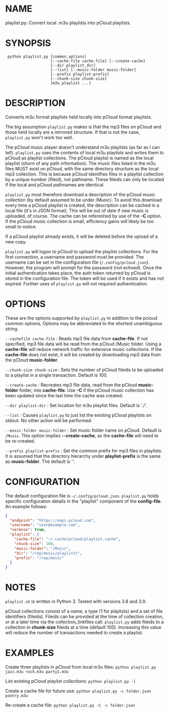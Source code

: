 # NAME
playlist.py: Convert local .m3u playlists into pCloud playlists.

# SYNOPSIS
```
 python playlist.py [common_options]
                    [--cache-file cache-file] [--create-cache]
                    [--dir playlist_dir]
                    [--list] [--music-folder music-folder]
                    [--prefix playlist-prefix]
                    [--chunk-size chunk-size]
                    [m3u_playlist ...]
```

# DESCRIPTION
Converts m3u format playlists held locally into pCloud format playlists.

The big assumption `playlist.py` makes is that the mp3 files on pCloud
and those held locally are a mirrored structure.  If that is not the
case, `playlist.py` won't work too well.

The pCloud music player doesn't understand m3u playlists (as far as I
can tell). `playlist.py` uses the contents of local m3u playlists and
writes them to pCloud as playlist collections. The pCloud playlist is
named as the local playlist (shorn of any path information). The music
files listed in the m3u files MUST exist on pCloud, with the same
directory structure as the local mp3 collection. This is because
pCloud identifies files in a playlist collection by a unique number
(fileid), not pathname. These fileids can only be located if the local
and pCloud pathnames are identical.

`playlist.py` must therefore download a description of the pCloud
music collection (by default assumed to be under /Music). To avoid
this download every time a pCloud playlist is created, the description
can be cached in a local file (it's in JSON format). This will be out
of date if new music is uploaded, of course. The cache can be
refereshed by use of the **-C** option. If the pCloud music collection
is small, efficiency gains will likely be too small to notice.

If a pCloud playlist already exists, it will be deleted before the
upload of a new copy.

`playlist.py` will logon to pCloud to upload the playlist
collections. For the first connection, a username and password must be
provided. The username can be set in the configuration file
(`/.config/pcloud.json`}. However, the program will prompt for the
password (not echoed). Once the initial authentication takes place,
the auth token returned by pCloud is stored in the configuration
file. The token will be used if it exists and has not expired. Further
uses of `playlist.py` will not required authentication.

# OPTIONS
These are the options supported by `playlist.py` in addition to the
pcloud common options, Options may be abbreviated to the shortest
unambiguous string.

`--cachefile cache-file`
: Reads mp3 file data from **cache-file**. If not specified, mp3 file
  data will be read from the pCloud /Music folder. Using a
  **cache-file** will reduce network traffic for extensive music
  collections. If the **cache-file** does not exist, it will be
  created by downloading mp3 data from the pCloud **music-folder**.

`--chunk-size chunk-size`
: Sets the number of pCloud fileids to be uploaded to a playlist in
  a single transaction. Default is 100.

`--create-cache`
: Recreates mp3 file data, read from the pCloud **music-folder**
  folder, into **cache-file**. Use **-C** if the pCloud music
  collection has been updated since the last time the cache was
  created.

`--dir playlist-dir`
: Set location for m3u playlist files. Default is './'.

`--list`
: Causes `playlist.py` to just list the existing pCloud playlists on
  stdout. No other action will be performed.

`--music-folder music-folder`
: Set music folder name on pCloud.  Default is `/Music`. This option
  implies **--create-cache**, as the **cache-file** will need to be
  re-created.

`--prefix playlist-prefix`
: Set the common prefix for mp3 files in playlists. It is assumed that
  the directory hierarchy under **playlist-prefix** is the same as
  **music-folder**. The default is ''.

# CONFIGURATION
The default configuration file is `~/.config/pcloud.json`.
`playlist.py` holds specific configuration details in the "playlist"
component of the **config-file**. An example follows:

``` json
{
  "endpoint": "https://eapi.pcloud.com",
  "username": "user@example.com",
  "verbose": true,
  "playlist": {
    "cache-file": "~/.cache/pcloud/playlist.cache",
    "chunk-size": 100,
    "music-folder": "/Music",
    "dir": "/rep/music/playlists",
    "prefix": "/rep/music"
  }
}

```

# NOTES

`playlist.sh` is written in Python 3. Tested with versions 3.8 and
3.9.

pCloud collections consist of a name, a type (1 for playlists) and a
set of file identifiers (fileids). Fileids can be provided at the time
of collection creation, or at a later time via the
collection_linkfiles call. `playlist.py` adds fileids to a collection
in **chunk-size** fileids at a time (default 100). Increasing this
value will reduce the number of transactions needed to create a
playlist.

# EXAMPLES

Create three playlists in pCloud from local m3u files:
    `python playlist.py jazz.m3u rock.m3u party1.m3u`

List existing pCloud playlist collections:
    `python playlist.py -l`

Create a cache file for future use:
    `python playlist.py -c folder.json poetry.m3u`

Re-create a cache file:
    `python playlist.py -C -c folder.json`
